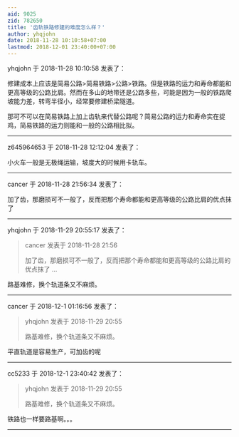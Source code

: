 ```yaml
---
aid: 9025
zid: 782650
title: '齿轨铁路修建的难度怎么样？'
author: yhqjohn
date: 2018-11-28 10:10:58+07:00
lastmod: 2018-12-01 23:40:00+07:00
---
```


yhqjohn 于 2018-11-28 10:10:58 发表了：

修建成本上应该是简易公路>简易铁路>公路>铁路。但是铁路的运力和寿命都能和更高等级的公路比肩。然而在多山的地带还是公路多些，可能是因为一般的铁路爬坡能力差，转弯半径小，经常要修建桥梁隧道。

那可不可以在简易铁路上加上齿轨来代替公路呢？简易公路的运力和寿命实在捉鸡，简易铁路的运力则能和一般的公路相比拟。

---------

z645964653 于 2018-11-28 12:12:04 发表了：

小火车一般是无极绳运输，坡度大的时候用卡轨车。

---------

cancer 于 2018-11-28 21:56:34 发表了：

加了齿，那磨损可不一般了，反而把那个寿命都能和更高等级的公路比肩的优点抹了

---------

yhqjohn 于 2018-11-29 20:55:17 发表了：

> cancer 发表于 2018-11-28 21:56
> 
> 加了齿，那磨损可不一般了，反而把那个寿命都能和更高等级的公路比肩的优点抹了 ...



路基难修，换个轨道条又不麻烦。

---------

cancer 于 2018-12-1 01:16:56 发表了：

> yhqjohn 发表于 2018-11-29 20:55
> 
> 路基难修，换个轨道条又不麻烦。



平直轨道是容易生产，可加齿的呢

---------

cc5233 于 2018-12-1 23:40:42 发表了：

> yhqjohn 发表于 2018-11-29 20:55
> 
> 路基难修，换个轨道条又不麻烦。



铁路也一样要路基啊。。。

---------

